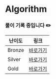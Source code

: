 # Algorithm

### 풀이 기록 중입니다 ✏️ 
| 난이도 | 링크 |
| --- | --- | 
| Bronze | [바로가기]([https://github.com/Jy7733/Algorithm/tree/main/%EB%B0%B1%EC%A4%80/Bronze/10250.%E2%80%85ACM%E2%80%85%ED%98%B8%ED%85%94](https://github.com/Jy7733/Algorithm/tree/main/%EB%B0%B1%EC%A4%80/Bronze)) |
| Silver | [바로가기](https://github.com/Jy7733/Algorithm/tree/main/%EB%B0%B1%EC%A4%80/Silver) |
| Gold | [바로가기](https://github.com/Jy7733/Algorithm/tree/main/%EB%B0%B1%EC%A4%80/Gold) |
